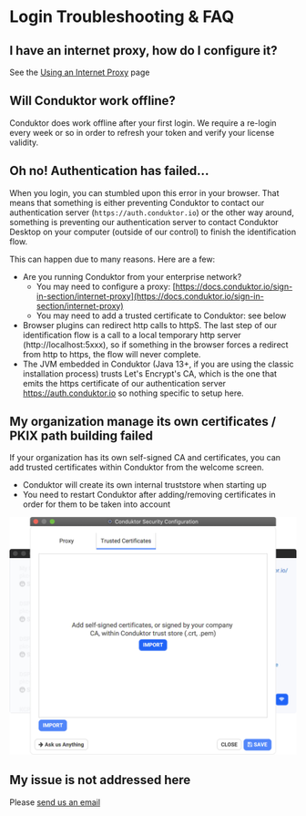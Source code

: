 # Login Troubleshooting & FAQ

## I have an internet proxy, how do I configure it?

See the [Using an Internet Proxy](internet-proxy.md) page

## Will Conduktor work offline?

Conduktor does work offline after your first login. We require a re-login every week or so in order to refresh your token and verify your license validity. 

## Oh no! Authentication has failed...

When you login, you can stumbled upon this error in your browser. That means that something is either preventing Conduktor to contact our authentication server \(`https://auth.conduktor.io`\) or the other way around, something is preventing our authentication server to contact Conduktor Desktop on your computer \(outside of our control\) to finish the identification flow.

This can happen due to many reasons. Here are a few:

* Are you running Conduktor from your enterprise network?
  * You may need to configure a proxy: [https://docs.conduktor.io/sign-in-section/internet-proxy](https://docs.conduktor.io/sign-in-section/internet-proxy)
  * You may need to add a trusted certificate to Conduktor: see below
* Browser plugins can redirect http calls to httpS. The last step of our identification flow is a call to a local temporary http server \(http://localhost:5xxx\), so if something in the browser forces a redirect from http to https, the flow will never complete.
* The JVM embedded in Conduktor \(Java 13+, if you are using the classic installation process\) trusts Let's Encrypt's CA, which is the one that emits the https certificate of our authentication server https://auth.conduktor.io so nothing specific to setup here.

## My organization manage its own certificates / PKIX path building failed

If your organization has its own self-signed CA and certificates, you can add trusted certificates within Conduktor from the welcome screen.

* Conduktor will create its own internal truststore when starting up
* You need to restart Conduktor after adding/removing certificates in order for them to be taken into account

![](../.gitbook/assets/screenshot-2020-05-12-at-20.26.00.png)

## 

## My issue is not addressed here

Please [send us an email](mailto:support@conduktor.io?subject=Login%20Troubleshooting?body=Please%20include%20as%20much%20information%20as%20possible,%20as%20well%20as%20screenshots,%20or%20even%20better,%20videos)

